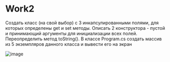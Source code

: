 # Work2
Создать класс (на свой выбор) с 3 инкапсулированными полями, для которых определены get и set методы. Описать 2 конструктора - пустой и принимающий аргументы для инициализации всех полей. Переопределить метод toString(). 
В классе Program.cs создать массив из 5 экземпляров данного класса и вывести его на экран

![image](https://user-images.githubusercontent.com/113888939/218028445-b78d3b01-f6e7-4034-ad3d-261ff15fecb1.png)
